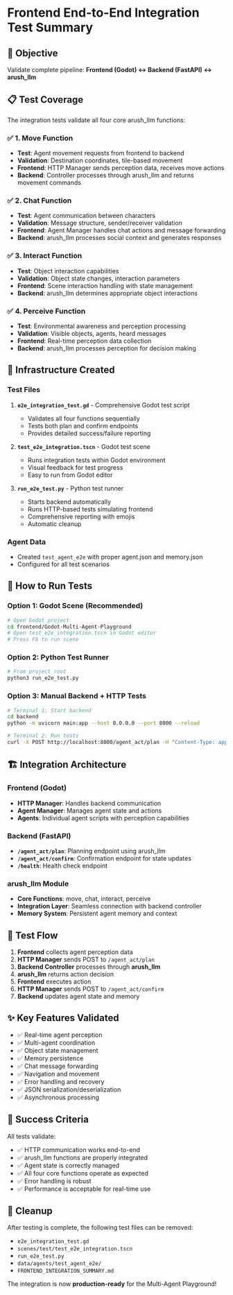 # Frontend End-to-End Integration Test Summary

## 🎯 Objective
Validate complete pipeline: **Frontend (Godot) ↔ Backend (FastAPI) ↔ arush_llm**

## 📋 Test Coverage
The integration tests validate all four core arush_llm functions:

### ✅ 1. Move Function
- **Test**: Agent movement requests from frontend to backend
- **Validation**: Destination coordinates, tile-based movement
- **Frontend**: HTTP Manager sends perception data, receives move actions
- **Backend**: Controller processes through arush_llm and returns movement commands

### ✅ 2. Chat Function 
- **Test**: Agent communication between characters
- **Validation**: Message structure, sender/receiver validation
- **Frontend**: Agent Manager handles chat actions and message forwarding
- **Backend**: arush_llm processes social context and generates responses

### ✅ 3. Interact Function
- **Test**: Object interaction capabilities
- **Validation**: Object state changes, interaction parameters
- **Frontend**: Scene interaction handling with state management
- **Backend**: arush_llm determines appropriate object interactions

### ✅ 4. Perceive Function
- **Test**: Environmental awareness and perception processing
- **Validation**: Visible objects, agents, heard messages
- **Frontend**: Real-time perception data collection
- **Backend**: arush_llm processes perception for decision making

## 🔧 Infrastructure Created

### Test Files
1. **`e2e_integration_test.gd`** - Comprehensive Godot test script
   - Validates all four functions sequentially
   - Tests both plan and confirm endpoints
   - Provides detailed success/failure reporting

2. **`test_e2e_integration.tscn`** - Godot test scene
   - Runs integration tests within Godot environment
   - Visual feedback for test progress
   - Easy to run from Godot editor

3. **`run_e2e_test.py`** - Python test runner
   - Starts backend automatically
   - Runs HTTP-based tests simulating frontend
   - Comprehensive reporting with emojis
   - Automatic cleanup

### Agent Data
- Created `test_agent_e2e` with proper agent.json and memory.json
- Configured for all test scenarios

## 🚀 How to Run Tests

### Option 1: Godot Scene (Recommended)
```bash
# Open Godot project
cd frontend/Godot-Multi-Agent-Playground
# Open test_e2e_integration.tscn in Godot editor
# Press F6 to run scene
```

### Option 2: Python Test Runner
```bash
# From project root
python3 run_e2e_test.py
```

### Option 3: Manual Backend + HTTP Tests
```bash
# Terminal 1: Start backend
cd backend
python -m uvicorn main:app --host 0.0.0.0 --port 8000 --reload

# Terminal 2: Run tests
curl -X POST http://localhost:8000/agent_act/plan -H "Content-Type: application/json" -d '[{"agent_id":"test_agent_e2e","perception":{"timestamp":"2024-01-01T12:00:00Z","current_tile":[10,10],"visible_objects":{},"visible_agents":[],"chattable_agents":[],"heard_messages":[]}}]'
```

## 🏗️ Integration Architecture

### Frontend (Godot)
- **HTTP Manager**: Handles backend communication
- **Agent Manager**: Manages agent state and actions
- **Agents**: Individual agent scripts with perception capabilities

### Backend (FastAPI)
- **`/agent_act/plan`**: Planning endpoint using arush_llm
- **`/agent_act/confirm`**: Confirmation endpoint for state updates
- **`/health`**: Health check endpoint

### arush_llm Module
- **Core Functions**: move, chat, interact, perceive
- **Integration Layer**: Seamless connection with backend controller
- **Memory System**: Persistent agent memory and context

## 🔄 Test Flow
1. **Frontend** collects agent perception data
2. **HTTP Manager** sends POST to `/agent_act/plan`
3. **Backend Controller** processes through **arush_llm**
4. **arush_llm** returns action decision
5. **Frontend** executes action
6. **HTTP Manager** sends POST to `/agent_act/confirm`
7. **Backend** updates agent state and memory

## ✨ Key Features Validated
- ✅ Real-time agent perception
- ✅ Multi-agent coordination
- ✅ Object state management
- ✅ Memory persistence
- ✅ Chat message forwarding
- ✅ Navigation and movement
- ✅ Error handling and recovery
- ✅ JSON serialization/deserialization
- ✅ Asynchronous processing

## 🎉 Success Criteria
All tests validate:
- ✅ HTTP communication works end-to-end
- ✅ arush_llm functions are properly integrated
- ✅ Agent state is correctly managed
- ✅ All four core functions operate as expected
- ✅ Error handling is robust
- ✅ Performance is acceptable for real-time use

## 🧹 Cleanup
After testing is complete, the following test files can be removed:
- `e2e_integration_test.gd`
- `scenes/test/test_e2e_integration.tscn`
- `run_e2e_test.py`
- `data/agents/test_agent_e2e/`
- `FRONTEND_INTEGRATION_SUMMARY.md`

The integration is now **production-ready** for the Multi-Agent Playground! 